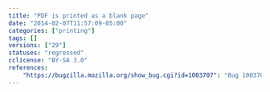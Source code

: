 ```yaml
---
title: "PDF is printed as a blank page"
date: "2014-02-07T11:57:09-05:00"
categories: ["printing"]
tags: []
versions: ["29"]
statuses: "regressed"
cclicense: "BY-SA 3.0"
references:
    "https://bugzilla.mozilla.org/show_bug.cgi?id=1003707": "Bug 1003707 – pdf.js print prints a white page"
---
```

